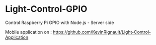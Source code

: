 # Light-Control-GPIO
Control Raspberry Pi GPIO with Node.js - Server side

Mobile application on : https://github.com/KevinRignault/Light-Control-Application
